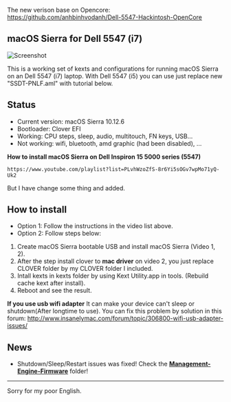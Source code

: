 The new verison base on Opencore: https://github.com/anhbinhvodanh/Dell-5547-Hackintosh-OpenCore

macOS Sierra for Dell 5547 (i7)
-------------------------------

![Screenshot](http://i.imgur.com/yd5IvW2.png)

This is a working set of kexts and configurations for running macOS Sierra on an Dell 5547 (i7) laptop.
With Dell 5547 (i5) you can use just replace new "SSDT-PNLF.aml" with tutorial below. 

## Status
 - Current version: macOS Sierra 10.12.6
 - Bootloader: Clover EFI
 - Working: CPU steps, sleep, audio, multitouch, FN keys, USB...
 - Not working: wifi, bluetooth, amd graphic (had been disabled), ...

**How to install macOS Sierra on Dell Inspiron 15 5000 series (5547)**

    https://www.youtube.com/playlist?list=PLvhWzoZfS-8r6Yi5sOGv7wpMo71yQ-Uk2

But I have change some thing and added.

## How to install
 - Option 1: Follow the instructions in the video list above.
 - Option 2: Follow steps below:

> 
 1. Create macOS Sierra bootable USB and install macOS Sierra (Video 1, 2).
 2. After the step install clover to **mac driver** on video 2, you just replace CLOVER folder by my CLOVER folder I included.
 3. Intall kexts in kexts folder by using Kext Utility.app in tools. (Rebuild cache kext after install).
 4. Reboot and see the result.

**If you use usb wifi adapter**
It can make your device can't sleep or shutdown(After longtime to use). You can fix this problem by solution in this forum: http://www.insanelymac.com/forum/topic/306800-wifi-usb-adapter-issues/

## News
- Shutdown/Sleep/Restart issues was fixed! Check the [**Management-Engine-Firmware**](https://github.com/anhbinhvodanh/Dell-5547-Hackintosh/tree/master/Management-Engine-Firmware) folder!

----------
Sorry for my poor English.

 
